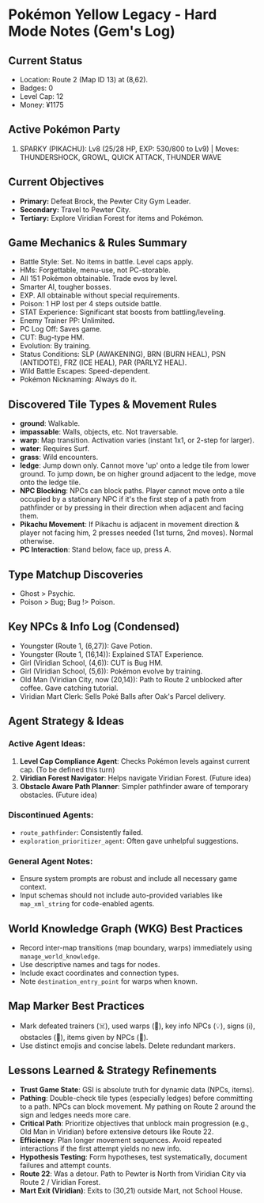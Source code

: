 # Pokémon Yellow Legacy - Hard Mode Notes (Gem's Log)

## Current Status
- Location: Route 2 (Map ID 13) at (8,62).
- Badges: 0
- Level Cap: 12
- Money: ¥1175

## Active Pokémon Party
1. SPARKY (PIKACHU): Lv8 (25/28 HP, EXP: 530/800 to Lv9) | Moves: THUNDERSHOCK, GROWL, QUICK ATTACK, THUNDER WAVE

## Current Objectives
- **Primary:** Defeat Brock, the Pewter City Gym Leader.
- **Secondary:** Travel to Pewter City.
- **Tertiary:** Explore Viridian Forest for items and Pokémon.

## Game Mechanics & Rules Summary
- Battle Style: Set. No items in battle. Level caps apply.
- HMs: Forgettable, menu-use, not PC-storable.
- All 151 Pokémon obtainable. Trade evos by level.
- Smarter AI, tougher bosses.
- EXP. All obtainable without special requirements.
- Poison: 1 HP lost per 4 steps outside battle.
- STAT Experience: Significant stat boosts from battling/leveling.
- Enemy Trainer PP: Unlimited.
- PC Log Off: Saves game.
- CUT: Bug-type HM.
- Evolution: By training.
- Status Conditions: SLP (AWAKENING), BRN (BURN HEAL), PSN (ANTIDOTE), FRZ (ICE HEAL), PAR (PARLYZ HEAL).
- Wild Battle Escapes: Speed-dependent.
- Pokémon Nicknaming: Always do it.

## Discovered Tile Types & Movement Rules
- **ground**: Walkable.
- **impassable**: Walls, objects, etc. Not traversable.
- **warp**: Map transition. Activation varies (instant 1x1, or 2-step for larger).
- **water**: Requires Surf.
- **grass**: Wild encounters.
- **ledge**: Jump down only. Cannot move 'up' onto a ledge tile from lower ground. To jump down, be on higher ground adjacent to the ledge, move onto the ledge tile.
- **NPC Blocking**: NPCs can block paths. Player cannot move onto a tile occupied by a stationary NPC if it's the first step of a path from pathfinder or by pressing in their direction when adjacent and facing them.
- **Pikachu Movement**: If Pikachu is adjacent in movement direction & player not facing him, 2 presses needed (1st turns, 2nd moves). Normal otherwise.
- **PC Interaction**: Stand below, face up, press A.

## Type Matchup Discoveries
- Ghost > Psychic.
- Poison > Bug; Bug !> Poison.

## Key NPCs & Info Log (Condensed)
- Youngster (Route 1, (6,27)): Gave Potion.
- Youngster (Route 1, (16,14)): Explained STAT Experience.
- Girl (Viridian School, (4,6)): CUT is Bug HM.
- Girl (Viridian School, (5,6)): Pokémon evolve by training.
- Old Man (Viridian City, now (20,14)): Path to Route 2 unblocked after coffee. Gave catching tutorial.
- Viridian Mart Clerk: Sells Poké Balls after Oak's Parcel delivery.

## Agent Strategy & Ideas
### Active Agent Ideas:
1.  **Level Cap Compliance Agent**: Checks Pokémon levels against current cap. (To be defined this turn)
2.  **Viridian Forest Navigator**: Helps navigate Viridian Forest. (Future idea)
3.  **Obstacle Aware Path Planner**: Simpler pathfinder aware of temporary obstacles. (Future idea)

### Discontinued Agents:
-   `route_pathfinder`: Consistently failed.
-   `exploration_prioritizer_agent`: Often gave unhelpful suggestions.

### General Agent Notes:
-   Ensure system prompts are robust and include all necessary game context.
-   Input schemas should not include auto-provided variables like `map_xml_string` for code-enabled agents.

## World Knowledge Graph (WKG) Best Practices
- Record inter-map transitions (map boundary, warps) immediately using `manage_world_knowledge`.
- Use descriptive names and tags for nodes.
- Include exact coordinates and connection types.
- Note `destination_entry_point` for warps when known.

## Map Marker Best Practices
- Mark defeated trainers (☠️), used warps (🚪), key info NPCs (💡), signs (ℹ️), obstacles (🚧), items given by NPCs (🎁).
- Use distinct emojis and concise labels. Delete redundant markers.

## Lessons Learned & Strategy Refinements
-   **Trust Game State**: GSI is absolute truth for dynamic data (NPCs, items).
-   **Pathing**: Double-check tile types (especially ledges) before committing to a path. NPCs can block movement. My pathing on Route 2 around the sign and ledges needs more care.
-   **Critical Path**: Prioritize objectives that unblock main progression (e.g., Old Man in Viridian) before extensive detours like Route 22.
-   **Efficiency**: Plan longer movement sequences. Avoid repeated interactions if the first attempt yields no new info.
-   **Hypothesis Testing**: Form hypotheses, test systematically, document failures and attempt counts.
-   **Route 22**: Was a detour. Path to Pewter is North from Viridian City via Route 2 / Viridian Forest.
-   **Mart Exit (Viridian)**: Exits to (30,21) outside Mart, not School House.